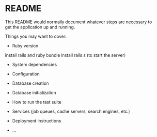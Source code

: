 # README

This README would normally document whatever steps are necessary to get the
application up and running.

Things you may want to cover:

* Ruby version

install rails and ruby
bundle install
rails s (to start the server)

* System dependencies

* Configuration

* Database creation

* Database initialization

* How to run the test suite

* Services (job queues, cache servers, search engines, etc.)

* Deployment instructions

* ...
